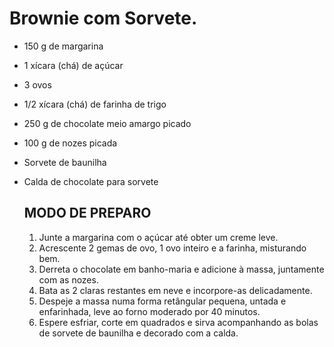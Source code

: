 # Brownie com Sorvete.

- 150 g de margarina

- 1 xícara (chá) de açúcar

- 3 ovos

- 1/2 xícara (chá) de farinha de trigo

- 250 g de chocolate meio amargo picado

- 100 g de nozes picada

- Sorvete de baunilha

- Calda de chocolate para sorvete

  ## MODO DE PREPARO

  1. Junte a margarina com o açúcar até obter um creme leve.
  2. Acrescente 2 gemas de ovo, 1 ovo inteiro e a farinha, misturando bem.
  3. Derreta o chocolate em banho-maria e adicione à massa, juntamente com as nozes.
  4. Bata as 2 claras restantes em neve e incorpore-as delicadamente.
  5. Despeje a massa numa forma retângular pequena, untada e enfarinhada, leve ao forno moderado por 40 minutos.
  6. Espere esfriar, corte em quadrados e sirva acompanhando as bolas de sorvete de baunilha e decorado com a calda.
